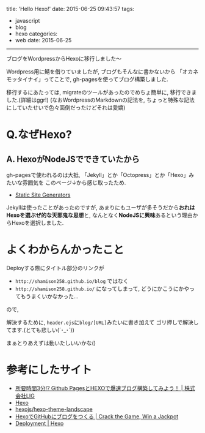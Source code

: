 title: 'Hello Hexo!'
date: 2015-06-25 09:43:57
tags:
- javascript
- blog
- hexo
categories:
- web
date: 2015-06-25
---

ブログをWordpressからHexoに移行しました〜
<!-- more-->

Wordpress用に鯖を借りていましたが, ブログもそんなに書かないから
「オカネモッタイナイ」ってことで, gh-pagesを使ってブログ構築しました.

移行するにあたっては, migrateのツールがあったのでめちょ簡単に, 移行できました.(詳細はggr!)
(なおWordpressのMarkdownの記法を, ちょっと特殊な記法にしていたせいで色々面倒だったけどそれは愛嬌)

# Q.なぜHexo?

## A. HexoがNodeJSでできていたから

gh-pagesで使われるのは大抵, 「Jekyll」とか「Octopress」とか「Hexo」みたいな雰囲気を
このページ↓から感じ取ったため.
- [Static Site Generators](https://staticsitegenerators.net/)

Jekyllは使ったことがあったのですが,
あまりにもユーザが多そうだから**おれはHexoを選ぶぜ的な天邪鬼な思想**と,
なんとなく**NodeJSに興味**あるという理由からHexoを選択しました.

# よくわからんかったこと

Deployする際にタイトル部分のリンクが
- `http://shamison258.github.io/blog`
ではなく
- `http://shamison258.github.io/`
になってしまって, どうにかこうにかやってもうまくいかなかった...

ので,

解決するために,
`header.ejs`に`blog/[URL]`みたいに書き加えて
ゴリ押しで解決してます.(とても悲しい(´･\_･\`))

まぁとりあえずは動いたしいいかな()

# 参考にしたサイト
- [所要時間3分!? Github PagesとHEXOで爆速ブログ構築してみよう！ | 株式会社LIG](http://liginc.co.jp/web/programming/server/104594)
- [Hexo](https://hexo.io/)
- [hexojs/hexo-theme-landscape](https://github.com/hexojs/hexo-theme-landscape)
- [HexoでGitHubにブログをつくる | Crack the Game, Win a Jackpot](http://yukiyamashina.github.io/blog/2014/09/19/blog-at-github-using-hexo/)
- [Deployment | Hexo](https://hexo.io/docs/deployment.html)
